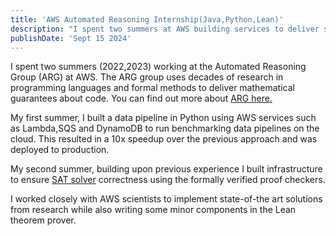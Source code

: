 ```yaml
---
title: 'AWS Automated Reasoning Internship(Java,Python,Lean)'
description: "I spent two summers at AWS building services to deliver software verifications tools at scale."
publishDate: 'Sept 15 2024'
---
```


I spent two summers (2022,2023) working at the Automated Reasoning Group (ARG) at AWS. The ARG group uses decades of research in programming languages and formal methods to deliver mathematical guarantees about code. You can find out more about [ARG here.](https://aws.amazon.com/what-is/automated-reasoning/)



My first summer, I built a data pipeline in Python using AWS services such as Lambda,SQS and DynamoDB to run benchmarking data pipelines on the cloud. This resulted in a 10x speedup over the previous approach and was deployed to production.

My second summer, building upon previous experience I built infrastructure to ensure [SAT solver](https://en.wikipedia.org/wiki/SAT_solver#:~:text=In%20computer%20science%20and%20formal,solve%20the%20Boolean%20satisfiability%20problem.) correctness using the formally verified proof checkers.

I worked closely with AWS scientists to implement state-of-the art solutions from research while also writing some minor components in the Lean theorem prover. 